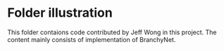 # Folder illustration

This folder contaions code contributed by Jeff Wong in this project. The content mainly consists of implementation of BranchyNet. 
